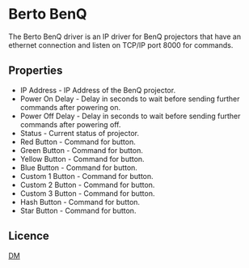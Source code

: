 # Berto BenQ

The Berto BenQ driver is an IP driver for BenQ projectors that have an ethernet connection and listen on TCP/IP port 8000 for commands.

## Properties

* IP Address - IP Address of the BenQ projector.
* Power On Delay - Delay in seconds to wait before sending further commands after powering on.
* Power Off Delay - Delay in seconds to wait before sending further commands after powering off.
* Status - Current status of projector.
* Red Button - Command for button.
* Green Button - Command for button.
* Yellow Button - Command for button.
* Blue Button - Command for button.
* Custom 1 Button - Command for button.
* Custom 2 Button - Command for button.
* Custom 3 Button - Command for button.
* Hash Button - Command for button.
* Star Button - Command for button.

## Licence

[DM](../../LICENSE.md)